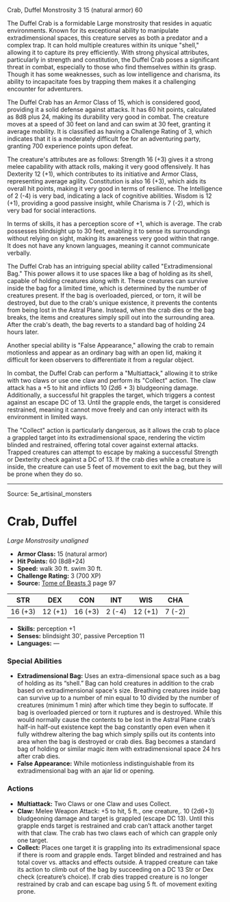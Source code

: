 <MonsterName/>Crab, Duffel</MonsterName>
<CreatureType/>Monstrosity</CreatureType>
<CR/>3</CR>
<AC/>15 (natural armor)</AC>
<HP/>60</HP>
<summary>The Duffel Crab is a formidable Large monstrosity that resides in aquatic environments. Known for its exceptional ability to manipulate extradimensional spaces, this creature serves as both a predator and a complex trap. It can hold multiple creatures within its unique "shell," allowing it to capture its prey efficiently. With strong physical attributes, particularly in strength and constitution, the Duffel Crab poses a significant threat in combat, especially to those who find themselves within its grasp. Though it has some weaknesses, such as low intelligence and charisma, its ability to incapacitate foes by trapping them makes it a challenging encounter for adventurers.</summary>

<detail>

The Duffel Crab has an Armor Class of 15, which is considered good, providing it a solid defense against attacks. It has 60 hit points, calculated as 8d8 plus 24, making its durability very good in combat. The creature moves at a speed of 30 feet on land and can swim at 30 feet, granting it average mobility. It is classified as having a Challenge Rating of 3, which indicates that it is a moderately difficult foe for an adventuring party, granting 700 experience points upon defeat.

The creature's attributes are as follows: Strength 16 (+3) gives it a strong melee capability with attack rolls, making it very good offensively. It has Dexterity 12 (+1), which contributes to its initiative and Armor Class, representing average agility. Constitution is also 16 (+3), which aids its overall hit points, making it very good in terms of resilience. The Intelligence of 2 (-4) is very bad, indicating a lack of cognitive abilities. Wisdom is 12 (+1), providing a good passive insight, while Charisma is 7 (-2), which is very bad for social interactions.

In terms of skills, it has a perception score of +1, which is average. The crab possesses blindsight up to 30 feet, enabling it to sense its surroundings without relying on sight, making its awareness very good within that range. It does not have any known languages, meaning it cannot communicate verbally.

The Duffel Crab has an intriguing special ability called "Extradimensional Bag." This power allows it to use spaces like a bag of holding as its shell, capable of holding creatures along with it. These creatures can survive inside the bag for a limited time, which is determined by the number of creatures present. If the bag is overloaded, pierced, or torn, it will be destroyed, but due to the crab's unique existence, it prevents the contents from being lost in the Astral Plane. Instead, when the crab dies or the bag breaks, the items and creatures simply spill out into the surrounding area. After the crab's death, the bag reverts to a standard bag of holding 24 hours later.

Another special ability is "False Appearance," allowing the crab to remain motionless and appear as an ordinary bag with an open lid, making it difficult for keen observers to differentiate it from a regular object.

In combat, the Duffel Crab can perform a "Multiattack," allowing it to strike with two claws or use one claw and perform its "Collect" action. The claw attack has a +5 to hit and inflicts 10 (2d6 + 3) bludgeoning damage. Additionally, a successful hit grapples the target, which triggers a contest against an escape DC of 13. Until the grapple ends, the target is considered restrained, meaning it cannot move freely and can only interact with its environment in limited ways.

The "Collect" action is particularly dangerous, as it allows the crab to place a grappled target into its extradimensional space, rendering the victim blinded and restrained, offering total cover against external attacks. Trapped creatures can attempt to escape by making a successful Strength or Dexterity check against a DC of 13. If the crab dies while a creature is inside, the creature can use 5 feet of movement to exit the bag, but they will be prone when they do so.</detail>



---

Source: 5e_artisinal_monsters

# Crab, Duffel

*Large* *Monstrosity* *unaligned*

- **Armor Class:** 15 (natural armor)
- **Hit Points:** 60 (8d8+24)
- **Speed:** walk 30 ft. swim 30 ft.
- **Challenge Rating:** 3 (700 XP)
- **Source:** [Tome of Beasts 3](https://koboldpress.com/kpstore/product/tome-of-beasts-3-for-5th-edition/) page 97

| STR | DEX | CON | INT | WIS | CHA |
| --- | --- | --- | --- | --- | --- |
| 16 (+3) | 12 (+1) | 16 (+3) | 2 (-4) | 12 (+1) | 7 (-2) |

- **Skills:** perception +1
- **Senses:** blindsight 30', passive Perception 11
- **Languages:** —

### Special Abilities

- **Extradimensional Bag:** Uses an extra-dimensional space such as a bag of holding as its “shell.” Bag can hold creatures in addition to the crab based on extradimensional space's size. Breathing creatures inside bag can survive up to a number of min equal to 10 divided by the number of creatures (minimum 1 min) after which time they begin to suffocate. If bag is overloaded pierced or torn it ruptures and is destroyed. While this would normally cause the contents to be lost in the Astral Plane crab’s half-in half-out existence kept the bag constantly open even when it fully withdrew altering the bag which simply spills out its contents into area when the bag is destroyed or crab dies. Bag becomes a standard bag of holding or similar magic item with extradimensional space 24 hrs after crab dies.
- **False Appearance:** While motionless indistinguishable from its extradimensional bag with an ajar lid or opening.

### Actions

- **Multiattack:** Two Claws or one Claw and uses Collect.
- **Claw:** Melee Weapon Attack: +5 to hit, 5 ft., one creature,. 10 (2d6+3) bludgeoning damage and target is grappled (escape DC 13). Until this grapple ends target is restrained and crab can’t attack another target with that claw. The crab has two claws each of which can grapple only one target.
- **Collect:** Places one target it is grappling into its extradimensional space if there is room and grapple ends. Target blinded and restrained and has total cover vs. attacks and effects outside. A trapped creature can take its action to climb out of the bag by succeeding on a DC 13 Str or Dex check (creature’s choice). If crab dies trapped creature is no longer restrained by crab and can escape bag using 5 ft. of movement exiting prone.




